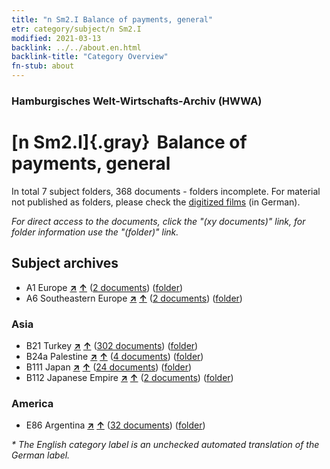 ```yaml
---
title: "n Sm2.I Balance of payments, general"
etr: category/subject/n Sm2.I
modified: 2021-03-13
backlink: ../../about.en.html
backlink-title: "Category Overview"
fn-stub: about
---
```


### Hamburgisches Welt-Wirtschafts-Archiv (HWWA)
# [n Sm2.I]{.gray}&#8201; Balance of payments, general&#160; 





In total 7 subject folders, 368 documents - folders incomplete.
For material not published as folders, please check the [digitized films](/film/h1_sh) (in German).

_For direct access to the documents, click the "(xy documents)" link, for folder information use the "(folder)" link._

## Subject archives


- A1 Europe [**&nearr;**](../../../geo/i/140892/about.en.html "Europe (all folders)") [**&uarr;**](../../../geo/about.en.html#A1 "Country category system") (<a href="https://pm20.zbw.eu/dfgview/sh/140892,145776" title="about: Europe : Balance of payments, general" target="_blank">2 documents</a>) ([folder](http://purl.org/pressemappe20/folder/sh/140892,145776))
- A6 Southeastern Europe [**&nearr;**](../../../geo/i/140900/about.en.html "Southeastern Europe (all folders)") [**&uarr;**](../../../geo/about.en.html#A6 "Country category system") (<a href="https://pm20.zbw.eu/dfgview/sh/140900,145776" title="about: Southeastern Europe : Balance of payments, general" target="_blank">2 documents</a>) ([folder](http://purl.org/pressemappe20/folder/sh/140900,145776))

### Asia

- B21 Turkey [**&nearr;**](../../../geo/i/141111/about.en.html "Turkey (all folders)") [**&uarr;**](../../../geo/about.en.html#B21 "Country category system") (<a href="https://pm20.zbw.eu/dfgview/sh/141111,145776" title="about: Turkey : Balance of payments, general" target="_blank">302 documents</a>) ([folder](http://purl.org/pressemappe20/folder/sh/141111,145776))
- B24a Palestine [**&nearr;**](../../../geo/i/141115/about.en.html "Palestine (all folders)") [**&uarr;**](../../../geo/about.en.html#B24a "Country category system") (<a href="https://pm20.zbw.eu/dfgview/sh/141115,145776" title="about: Palestine : Balance of payments, general" target="_blank">4 documents</a>) ([folder](http://purl.org/pressemappe20/folder/sh/141115,145776))
- B111 Japan [**&nearr;**](../../../geo/i/141272/about.en.html "Japan (all folders)") [**&uarr;**](../../../geo/about.en.html#B111 "Country category system") (<a href="https://pm20.zbw.eu/dfgview/sh/141272,145776" title="about: Japan : Balance of payments, general" target="_blank">24 documents</a>) ([folder](http://purl.org/pressemappe20/folder/sh/141272,145776))
- B112 Japanese Empire [**&nearr;**](../../../geo/i/141273/about.en.html "Japanese Empire (all folders)") [**&uarr;**](../../../geo/about.en.html#B112 "Country category system") (<a href="https://pm20.zbw.eu/dfgview/sh/141273,145776" title="about: Japanese Empire : Balance of payments, general" target="_blank">2 documents</a>) ([folder](http://purl.org/pressemappe20/folder/sh/141273,145776))

### America

- E86 Argentina [**&nearr;**](../../../geo/i/141692/about.en.html "Argentina (all folders)") [**&uarr;**](../../../geo/about.en.html#E86 "Country category system") (<a href="https://pm20.zbw.eu/dfgview/sh/141692,145776" title="about: Argentina : Balance of payments, general" target="_blank">32 documents</a>) ([folder](http://purl.org/pressemappe20/folder/sh/141692,145776))


_* The English category label is an unchecked automated translation of the German label._

